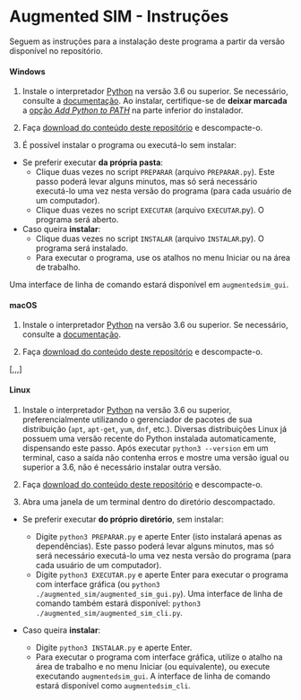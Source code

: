 # Augmented SIM - Instruções

Seguem as instruções para a instalação deste programa a partir da versão
disponível no repositório.

#### Windows

1. Instale o interpretador [Python](https://www.python.org/downloads/windows/) na
versão 3.6 ou superior.
Se necessário, consulte a
[documentação](https://docs.python.org/pt-br/3/using/windows.html#the-full-installer).
Ao instalar, certifique-se de **deixar marcada** a
[opção *Add Python to PATH*](https://docs.python.org/pt-br/3/using/windows.html#installation-steps)
na parte inferior do instalador.

1. Faça
[download do conteúdo deste repositório](https://gitlab.com/projeto-fm-usp-mortalidade-sp/augmented-sim/-/archive/master/mortalidadesp-master.zip) e descompacte-o.

1. É possível instalar o programa ou executá-lo sem instalar:
  - Se preferir executar **da própria pasta**:
    - Clique duas vezes no script `PREPARAR` (arquivo `PREPARAR.py`).
      Este passo poderá
      levar alguns minutos, mas só será necessário
      executá-lo uma vez nesta versão do programa
      (para cada usuário de um computador).
    - Clique duas vezes no script `EXECUTAR` (arquivo `EXECUTAR`.py).
      O programa será aberto.
  - Caso queira **instalar**:
    - Clique duas vezes no script `INSTALAR` (arquivo `INSTALAR`.py).
      O programa será instalado.
    - Para executar o programa, use os atalhos no menu Iniciar ou na área
      de trabalho.

Uma interface de linha de comando estará disponível em `augmentedsim_gui`.


#### macOS


1. Instale o interpretador [Python](https://www.python.org/downloads/mac-osx/)
na versão 3.6 ou superior.
Se necessário, consulte a
[documentação](https://docs.python.org/pt-br/3/using/mac.html).

1. Faça
[download do conteúdo deste repositório](https://gitlab.com/projeto-fm-usp-mortalidade-sp/augmented-sim/-/archive/master/mortalidadesp-master.zip) e descompacte-o.

[,,,]


#### Linux

1. Instale o interpretador [Python](https://www.python.org/downloads/)
na versão 3.6 ou superior, preferencialmente utilizando o gerenciador
de pacotes de sua distribuição (`apt`, `apt-get`, `yum`, `dnf`, etc.).
Diversas distribuições Linux já possuem
uma versão recente do Python instalada automaticamente, dispensando este passo.
Após executar `python3 --version` em um terminal, caso a saída não contenha
erros e mostre uma versão igual ou superior a 3.6, não é necessário instalar
outra versão.

1. Faça
[download do conteúdo deste repositório](https://gitlab.com/projeto-fm-usp-mortalidade-sp/augmented-sim/-/archive/master/mortalidadesp-master.zip) e descompacte-o.

1. Abra uma janela de um terminal dentro do diretório descompactado.

  - Se preferir executar **do próprio diretório**,
    sem instalar:<br>
    - Digite `python3 PREPARAR.py`
      e aperte Enter (isto instalará apenas as dependências).
      Este passo poderá
      levar alguns minutos, mas só será necessário
      executá-lo uma vez nesta versão do programa
      (para cada usuário de um computador).
    - Digite
      `python3 EXECUTAR.py` e aperte Enter para executar o programa
      com interface gráfica
      (ou `python3 ./augmented_sim/augmented_sim_gui.py`).
      Uma interface de linha de comando também estará
      disponível: `python3 ./augmented_sim/augmented_sim_cli.py`.

  - Caso queira **instalar**:<br>
    - Digite `python3 INSTALAR.py` e aperte Enter.
    - Para executar o programa com interface gráfica, utilize o atalho
      na área de trabalho e
      no menu Iniciar (ou equivalente), ou execute executando
      `augmentedsim_gui`. A interface de
      linha de comando estará disponível como `augmentedsim_cli`.
